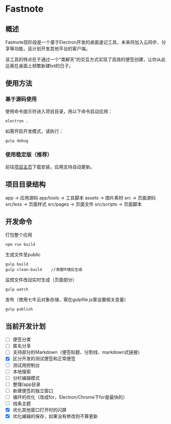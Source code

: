 # Fastnote

## 概述

Fastnote现阶段是一个基于Electron开发的桌面速记工具，未来将加入云同步、分享等功能，且计划开发其他平台的客户端。

该工具的特点在于通过一个“类聊天”的交互方式实现了高效的便签创建，让你从此远离在桌面上频繁新建txt的日子。

## 使用方法

### 基于源码使用

使用命令提示符进入项目目录，用以下命令启动应用：

```
electron .
```

如需开启开发模式，请执行：

```javascript
gulp debug
```

### 使用稳定版（推荐）

前往[项目主页](https://note.pwp.app)下载安装，应用支持自动更新。

## 项目目录结构

app     ->  应用源码
    app/tools   ->  工具脚本
assets  ->  图片素材
src     ->  页面源码
    src/less    ->  页面样式
    src/pages   ->  页面文件
    src/scripts ->  页面脚本

## 开发命令

打包整个应用

```
npm run build
```

生成文件至public

```
gulp build
gulp clean-build    //清理环境后生成
```

监控文件改动实时生成（页面部分）

```
gulp watch
```

发布（使用七牛云对象存储，需在gulpfile.js里设置相关变量）
```
gulp publish
```

## 当前开发计划

- [ ] 便签分类
- [ ] 匿名分享
- [ ] 支持部分的Markdown（便签标题、分割线、markdown式链接）
- [x] 区分开发的测试便签和正常便签
- [ ] 测试用控制台
- [ ] 本地搜索
- [ ] 分栏编辑模式
- [ ] 整理/app目录
- [ ] 新建便签的独立窗口
- [ ] 循环的优化（改成for，Electron/Chrome下for是最快的）
- [ ] 线条主题
- [x] 优化其他窗口打开时的闪屏
- [x] 优化编辑的保存，如果没有修改则不算更新
